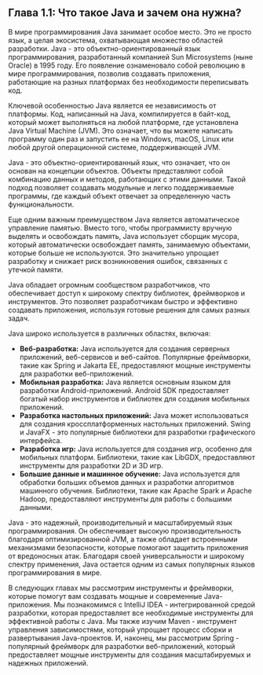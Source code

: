 ## Глава 1.1: Что такое Java и зачем она нужна?

В мире программирования Java занимает особое место. Это не просто язык, а целая экосистема, охватывающая множество областей разработки.  Java - это объектно-ориентированный язык программирования, разработанный компанией Sun Microsystems (ныне Oracle) в 1995 году.  Его появление ознаменовало собой революцию в мире программирования,  позволив создавать приложения, работающие на разных платформах без необходимости переписывать код.

Ключевой особенностью Java является ее независимость от платформы.  Код, написанный на Java, компилируется в байт-код, который может выполняться на любой платформе, где установлена Java Virtual Machine (JVM).  Это означает, что вы можете написать программу один раз и запустить ее на Windows, macOS, Linux или любой другой операционной системе, поддерживающей JVM.

Java - это объектно-ориентированный язык, что означает, что он основан на концепции объектов.  Объекты представляют собой комбинацию данных и методов, работающих с этими данными.  Такой подход позволяет создавать модульные и легко поддерживаемые программы, где каждый объект отвечает за определенную часть функциональности.

Еще одним важным преимуществом Java является автоматическое управление памятью.  Вместо того, чтобы программисту вручную выделять и освобождать память, Java использует сборщик мусора, который автоматически освобождает память, занимаемую объектами, которые больше не используются.  Это значительно упрощает разработку и снижает риск возникновения ошибок, связанных с утечкой памяти.

Java обладает огромным сообществом разработчиков, что обеспечивает доступ к широкому спектру библиотек, фреймворков и инструментов.  Это позволяет разработчикам быстро и эффективно создавать приложения, используя готовые решения для самых разных задач.

Java широко используется в различных областях, включая:

* **Веб-разработка:** Java используется для создания серверных приложений, веб-сервисов и веб-сайтов.  Популярные фреймворки, такие как Spring и Jakarta EE, предоставляют мощные инструменты для разработки веб-приложений.
* **Мобильная разработка:** Java является основным языком для разработки Android-приложений.  Android SDK предоставляет богатый набор инструментов и библиотек для создания мобильных приложений.
* **Разработка настольных приложений:** Java может использоваться для создания кроссплатформенных настольных приложений.  Swing и JavaFX - это популярные библиотеки для разработки графического интерфейса.
* **Разработка игр:** Java используется для создания игр, особенно для мобильных платформ.  Библиотеки, такие как LibGDX, предоставляют инструменты для разработки 2D и 3D игр.
* **Большие данные и машинное обучение:** Java используется для обработки больших объемов данных и разработки алгоритмов машинного обучения.  Библиотеки, такие как Apache Spark и Apache Hadoop, предоставляют инструменты для работы с большими данными.

Java - это надежный, производительный и масштабируемый язык программирования.  Он обеспечивает высокую производительность благодаря оптимизированной JVM, а также обладает встроенными механизмами безопасности, которые помогают защитить приложения от вредоносных атак.  Благодаря своей универсальности и широкому спектру применения, Java остается одним из самых популярных языков программирования в мире.

В следующих главах мы рассмотрим инструменты и фреймворки, которые помогут вам создавать мощные и современные Java-приложения.  Мы познакомимся с IntelliJ IDEA - интегрированной средой разработки, которая предоставляет все необходимые инструменты для эффективной работы с Java.  Мы также изучим Maven - инструмент управления зависимостями, который упрощает процесс сборки и развертывания Java-проектов.  И, наконец, мы рассмотрим Spring - популярный фреймворк для разработки веб-приложений, который предоставляет мощные инструменты для создания масштабируемых и надежных приложений.
